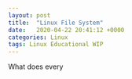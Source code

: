 ```yaml
---
layout: post
title:  "Linux File System"
date:   2020-04-22 20:41:12 +0000
categories: Linux
tags: Linux Educational WIP
---
```


What does every 
